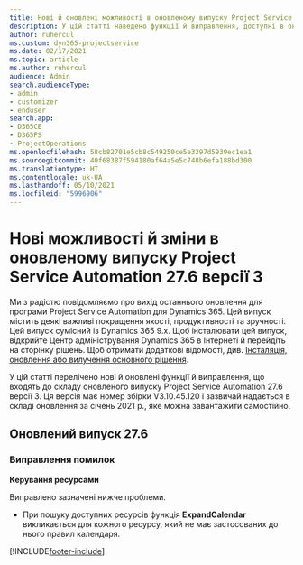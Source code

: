 ```yaml
---
title: Нові й оновлені можливості в оновленому випуску Project Service Automation 27.6, виправлення версії 3
description: У цій статті наведено функції й виправлення, доступні в оновленому випуску Project Service Automation 27.6, виправлення версії 3.
author: ruhercul
ms.custom: dyn365-projectservice
ms.date: 02/17/2021
ms.topic: article
ms.author: ruhercul
audience: Admin
search.audienceType:
- admin
- customizer
- enduser
search.app:
- D365CE
- D365PS
- ProjectOperations
ms.openlocfilehash: 58cb82701e5cb8c549250ce5e3397d5939ec1ea1
ms.sourcegitcommit: 40f68387f594180af64a5e5c748b6efa188bd300
ms.translationtype: HT
ms.contentlocale: uk-UA
ms.lasthandoff: 05/10/2021
ms.locfileid: "5996906"
---
```

# <a name="whats-new-or-changed-in-project-service-automation-update-release-276-v3"></a>Нові можливості й зміни в оновленому випуску Project Service Automation 27.6 версії 3

Ми з радістю повідомляємо про вихід останнього оновлення для програми Project Service Automation для Dynamics 365. Цей випуск містить деякі важливі покращення якості, продуктивності та зручності. Цей випуск сумісний із Dynamics 365 9.x. Щоб інсталювати цей випуск, відкрийте Центр адміністрування Dynamics 365 в Інтернеті й перейдіть на сторінку рішень. Щоб отримати додаткові відомості, див. [Інсталяція, оновлення або вилучення основного рішення](/power-platform/admin/install-remove-preferred-solution).

У цій статті перелічено нові й оновлені функції й виправлення, що входять до складу оновленого випуску Project Service Automation 27.6 версії 3. Ця версія має номер збірки V3.10.45.120 і зазвичай надається в складі оновлення за січень 2021 р., яке можна завантажити самостійно.

## <a name="update-release-276"></a>Оновлений випуск 27.6

### <a name="bug-fixes"></a>Виправлення помилок


**Керування ресурсами**

Виправлено зазначені нижче проблеми.

- При пошуку доступних ресурсів функція **ExpandCalendar** викликається для кожного ресурсу, який не має застосованих до нього правил календаря.


[!INCLUDE[footer-include](../includes/footer-banner.md)]
